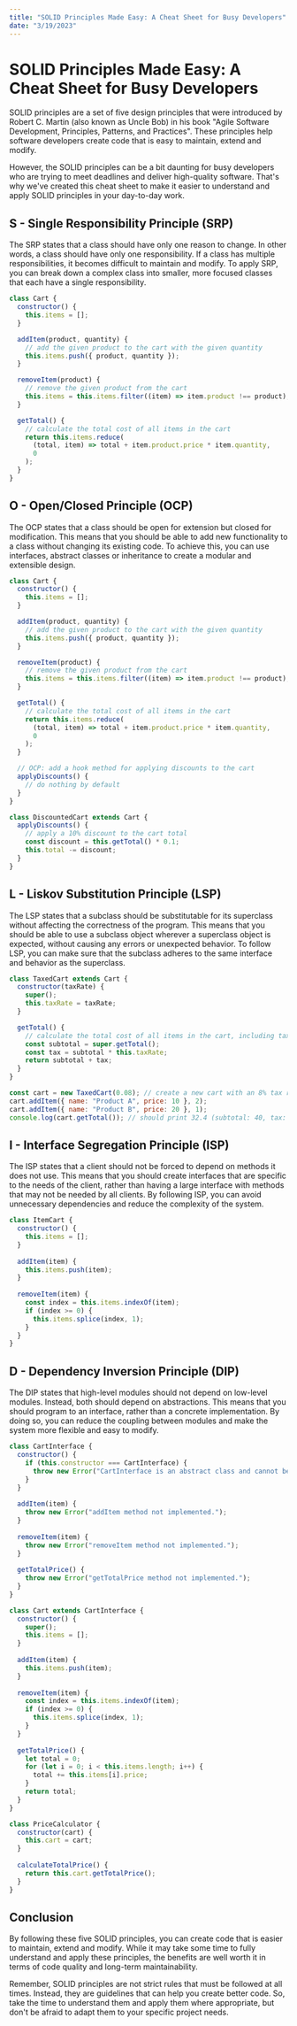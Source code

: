 ```yaml
---
title: "SOLID Principles Made Easy: A Cheat Sheet for Busy Developers"
date: "3/19/2023"
---
```


# SOLID Principles Made Easy: A Cheat Sheet for Busy Developers

SOLID principles are a set of five design principles that were introduced by Robert C. Martin (also known as Uncle Bob) in his book "Agile Software Development, Principles, Patterns, and Practices". These principles help software developers create code that is easy to maintain, extend and modify.

However, the SOLID principles can be a bit daunting for busy developers who are trying to meet deadlines and deliver high-quality software. That's why we've created this cheat sheet to make it easier to understand and apply SOLID principles in your day-to-day work.

## S - Single Responsibility Principle (SRP)

The SRP states that a class should have only one reason to change. In other words, a class should have only one responsibility. If a class has multiple responsibilities, it becomes difficult to maintain and modify. To apply SRP, you can break down a complex class into smaller, more focused classes that each have a single responsibility.

```js
class Cart {
  constructor() {
    this.items = [];
  }

  addItem(product, quantity) {
    // add the given product to the cart with the given quantity
    this.items.push({ product, quantity });
  }

  removeItem(product) {
    // remove the given product from the cart
    this.items = this.items.filter((item) => item.product !== product);
  }

  getTotal() {
    // calculate the total cost of all items in the cart
    return this.items.reduce(
      (total, item) => total + item.product.price * item.quantity,
      0
    );
  }
}
```

## O - Open/Closed Principle (OCP)

The OCP states that a class should be open for extension but closed for modification. This means that you should be able to add new functionality to a class without changing its existing code. To achieve this, you can use interfaces, abstract classes or inheritance to create a modular and extensible design.

```js
class Cart {
  constructor() {
    this.items = [];
  }

  addItem(product, quantity) {
    // add the given product to the cart with the given quantity
    this.items.push({ product, quantity });
  }

  removeItem(product) {
    // remove the given product from the cart
    this.items = this.items.filter((item) => item.product !== product);
  }

  getTotal() {
    // calculate the total cost of all items in the cart
    return this.items.reduce(
      (total, item) => total + item.product.price * item.quantity,
      0
    );
  }

  // OCP: add a hook method for applying discounts to the cart
  applyDiscounts() {
    // do nothing by default
  }
}

class DiscountedCart extends Cart {
  applyDiscounts() {
    // apply a 10% discount to the cart total
    const discount = this.getTotal() * 0.1;
    this.total -= discount;
  }
}
```

## L - Liskov Substitution Principle (LSP)

The LSP states that a subclass should be substitutable for its superclass without affecting the correctness of the program. This means that you should be able to use a subclass object wherever a superclass object is expected, without causing any errors or unexpected behavior. To follow LSP, you can make sure that the subclass adheres to the same interface and behavior as the superclass.

```js
class TaxedCart extends Cart {
  constructor(taxRate) {
    super();
    this.taxRate = taxRate;
  }

  getTotal() {
    // calculate the total cost of all items in the cart, including tax
    const subtotal = super.getTotal();
    const tax = subtotal * this.taxRate;
    return subtotal + tax;
  }
}

const cart = new TaxedCart(0.08); // create a new cart with an 8% tax rate
cart.addItem({ name: "Product A", price: 10 }, 2);
cart.addItem({ name: "Product B", price: 20 }, 1);
console.log(cart.getTotal()); // should print 32.4 (subtotal: 40, tax: 3.2)
```

## I - Interface Segregation Principle (ISP)

The ISP states that a client should not be forced to depend on methods it does not use. This means that you should create interfaces that are specific to the needs of the client, rather than having a large interface with methods that may not be needed by all clients. By following ISP, you can avoid unnecessary dependencies and reduce the complexity of the system.

```js
class ItemCart {
  constructor() {
    this.items = [];
  }
  
  addItem(item) {
    this.items.push(item);
  }
  
  removeItem(item) {
    const index = this.items.indexOf(item);
    if (index >= 0) {
      this.items.splice(index, 1);
    }
  }
}
```

## D - Dependency Inversion Principle (DIP)

The DIP states that high-level modules should not depend on low-level modules. Instead, both should depend on abstractions. This means that you should program to an interface, rather than a concrete implementation. By doing so, you can reduce the coupling between modules and make the system more flexible and easy to modify.

```js
class CartInterface {
  constructor() {
    if (this.constructor === CartInterface) {
      throw new Error("CartInterface is an abstract class and cannot be instantiated.");
    }
  }
  
  addItem(item) {
    throw new Error("addItem method not implemented.");
  }
  
  removeItem(item) {
    throw new Error("removeItem method not implemented.");
  }
  
  getTotalPrice() {
    throw new Error("getTotalPrice method not implemented.");
  }
}

class Cart extends CartInterface {
  constructor() {
    super();
    this.items = [];
  }
  
  addItem(item) {
    this.items.push(item);
  }
  
  removeItem(item) {
    const index = this.items.indexOf(item);
    if (index >= 0) {
      this.items.splice(index, 1);
    }
  }
  
  getTotalPrice() {
    let total = 0;
    for (let i = 0; i < this.items.length; i++) {
      total += this.items[i].price;
    }
    return total;
  }
}

class PriceCalculator {
  constructor(cart) {
    this.cart = cart;
  }
  
  calculateTotalPrice() {
    return this.cart.getTotalPrice();
  }
}
```

## Conclusion

By following these five SOLID principles, you can create code that is easier to maintain, extend and modify. While it may take some time to fully understand and apply these principles, the benefits are well worth it in terms of code quality and long-term maintainability.

Remember, SOLID principles are not strict rules that must be followed at all times. Instead, they are guidelines that can help you create better code. So, take the time to understand them and apply them where appropriate, but don't be afraid to adapt them to your specific project needs.